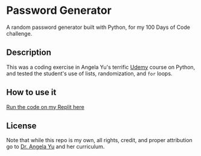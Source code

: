 # Password Generator
A random password generator built with Python, for my 100 Days of Code challenge.

## Description
This was a coding exercise in Angela Yu's terrific [Udemy](https://www.udemy.com/course/100-days-of-code/) course on Python, and tested the student's use of lists, randomization, and `for` loops.

## How to use it
[Run the code on my Replit here](https://replit.com/@Clifton893/Password-Generator)

## License
Note that while this repo is my own, all rights, credit, and proper attribution go to [Dr. Angela Yu](https://www.udemy.com/user/4b4368a3-b5c8-4529-aa65-2056ec31f37e/) and her curriculum.
